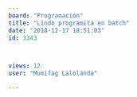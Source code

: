 ```yaml
---
board: "Programación"
title: "Lindo programita en batch"
date: "2018-12-17 18:51:03"
id: 3343



views: 12
user: "Mumifag Lalolanda"

---
```

